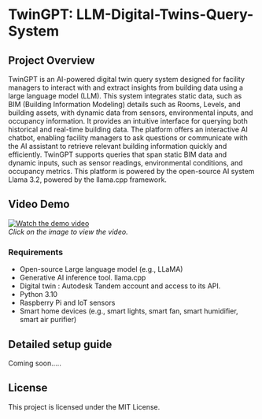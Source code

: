 # TwinGPT: LLM-Digital-Twins-Query-System


## Project Overview

TwinGPT is an AI-powered digital twin query system designed for facility managers to interact with and extract insights from building data using a large language model (LLM). This system integrates static data, such as BIM (Building Information Modeling) details such as Rooms, Levels, and building assets, with dynamic data from sensors, environmental inputs, and occupancy information. It provides an intuitive interface for querying both historical and real-time building data. The platform offers an interactive AI chatbot, enabling facility managers to ask questions or communicate with the AI assistant to retrieve relevant building information quickly and efficiently. TwinGPT supports queries that span static BIM data and dynamic inputs, such as sensor readings, environmental conditions, and occupancy metrics. This platform is powered by the open-source AI system Llama 3.2, powered by the llama.cpp framework.
## Video Demo

[![Watch the demo video](https://img.youtube.com/vi/llvWQsCaRTs/0.jpg)](https://youtu.be/llvWQsCaRTs)  
*Click on the image to view the video.*

### Requirements
- Open-source Large language model (e.g., LLaMA)
- Generative AI inference tool. llama.cpp
- Digital twin : Autodesk Tandem account and access to its API.
- Python 3.10
- Raspberry Pi and IoT sensors
- Smart home devices (e.g., smart lights, smart fan, smart humidifier, smart air purifier)

## Detailed setup guide
Coming soon.....

## License
This project is licensed under the MIT License.



